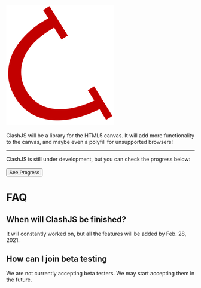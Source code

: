 ![Clash Logo](favicon-small.png)<br><br>
ClashJS will be a library for the HTML5 canvas. It will add more functionality to the canvas, and maybe even a polyfill for unsupported browsers!
<hr>
ClashJS is still under development, but you can check the progress below:<br><br>
<a href="progress" style="color: black"><button>See Progress</button></a>

# FAQ
## When will ClashJS be finished?
It will constantly worked on, but all the features will be added by Feb. 28, 2021.
## How can I join beta testing
We are not currently accepting beta testers. We may start accepting them in the future.
